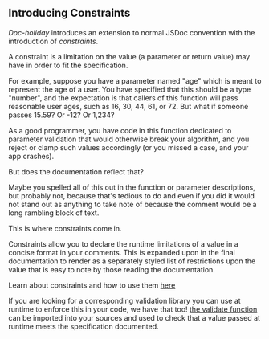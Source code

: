 
## Introducing Constraints

_Doc-holiday_ introduces an extension to normal JSDoc convention with the 
introduction of _constraints_.

A constraint is a limitation on the value (a parameter or return value)
may have in order to fit the specification.

For example, suppose you have a parameter named "age" which is meant to 
represent the age of a user. You have specified that this should be a type
"number", and the expectation is that callers of this function will
pass reasonable user ages, such as 16, 30, 44, 61, or 72.  But what if someone
passes 15.59? Or -12? Or 1,234? 

As a good programmer, you have code in this function dedicated to parameter validation
that would otherwise break your algorithm, and you reject or clamp such
values accordingly (or you missed a case, and your app crashes).  

But does the documentation reflect that?  

Maybe you spelled all of this out in the function or parameter descriptions, but
probably not, because that's tedious to do and even if you did it would not stand out
as anything to take note of because the comment would be a long rambling block of text.

This is where constraints come in.  

Constraints allow you to declare the runtime limitations of a value
in a concise format in your comments.  This is expanded upon in the final
documentation to render as a separately styled list of restrictions upon the value that is easy to note by those
reading the documentation.

Learn about constraints and how to use them [here](TypeCheck)


If you are looking for a corresponding validation library you can use at runtime to enforce this in your code, we have
that too! [the validate function](TypeCheck#validate) can be imported into your sources and used to check that a value passed at 
runtime meets the specification documented.

